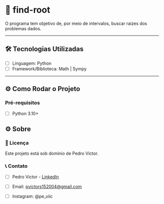 # 📌 find-root

O programa tem objetivo de, por meio de intervalos, buscar raizes dos problemas dados.

---

## 🛠️ Tecnologias Utilizadas

- [ ] Linguagem: Python
- [ ] Framework/Biblioteca: Math | Sympy

---

## ⚙️ Como Rodar o Projeto

### Pré-requisitos

- [ ] Python 3.10+

## ⚙️ Sobre

### 📄 Licença

Este projeto está sob domínio de Pedro Victor.

### 📞 Contato

- [ ] Pedro Victor - [LinkedIn](https://www.linkedin.com/in/pedro-victor-8674b622a/)
- [ ] Email: pvictors152004@gmail.com
- [ ] Instagram: @pe_viic

